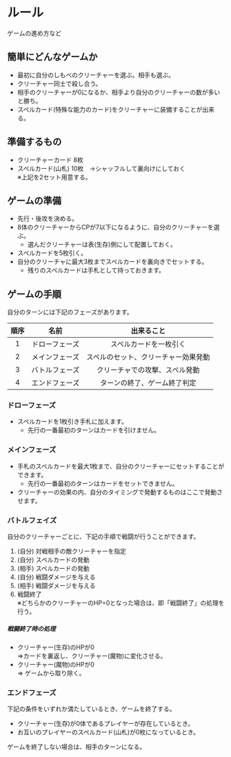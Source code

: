 # ルール
ゲームの進め方など

## 簡単にどんなゲームか
* 最初に自分のしもべのクリーチャーを選ぶ。相手も選ぶ。
* クリーチャー同士で殺し合う。
* 相手のクリーチャーが0になるか、相手より自分のクリーチャーの数が多いと勝ち。
* スペルカード(特殊な能力のカード)をクリーチャーに装備することが出来る。

## 準備するもの
* クリーチャーカード 8枚
* スペルカード(山札) 10枚　→シャッフルして裏向けにしておく  
※上記を2セット用意する。

## ゲームの準備
* 先行・後攻を決める。
* 8体のクリーチャーからCPが7以下になるように、自分のクリーチャーを選ぶ。
  * 選んだクリーチャーは表(生存)側にして配置しておく。
* スペルカードを5枚引く。
* 自分のクリーチャに最大3枚までスペルカードを裏向きでセットする。
  * 残りのスペルカードは手札として持っておきます。

## ゲームの手順
自分のターンには下記のフェーズがあります。  

| 順序 | 名前 | 出来ること |
|:--:|:--:|:--:|
| 1 | ドローフェーズ | スペルカードを一枚引く |
| 2 | メインフェーズ | スペルのセット、クリーチャー効果発動 |
| 3 | バトルフェーズ | クリーチャでの攻撃、スペル発動 |
| 4 | エンドフェーズ | ターンの終了、ゲーム終了判定 |

### ドローフェーズ
* スペルカードを1枚引き手札に加えます。
  * 先行の一番最初のターンはカードを引けません。

### メインフェーズ
* 手札のスペルカードを最大1枚まで、自分のクリーチャーにセットすることができます。
  * 先行の一番最初のターンはカードをセットできません。
* クリーチャーの効果の内、自分のタイミングで発動するものはここで発動させます。

### バトルフェイズ
自分のクリーチャーごとに、下記の手順で戦闘が行うことができます。

1. (自分) 対戦相手の敵クリーチャーを指定
2. (自分) スペルカードの発動
3. (相手) スペルカードの発動
4. (自分) 戦闘ダメージを与える
5. (相手) 戦闘ダメージを与える
6. 戦闘終了  
※どちらかのクリーチャーのHP=0となった場合は、即「戦闘終了」の処理を行う。

##### 戦闘終了時の処理
* クリーチャー(生存)のHPが0   
⇒カードを裏返し、クリーチャー(魔物)に変化させる。
* クリーチャー(魔物)のHPが0   
⇒ ゲームから取り除く。

### エンドフェーズ
下記の条件をいずれか満たしているとき、ゲームを終了する。
* クリーチャー(生存)が0体であるプレイヤーが存在しているとき。
* お互いのプレイヤーのスペルカード(山札)が0枚になっているとき。

ゲームを終了しない場合は、相手のターンになる。

